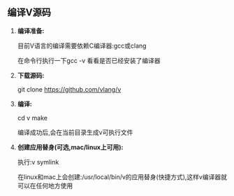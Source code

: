 ## 编译V源码

1. **编译准备:**


   目前V语言的编译需要依赖C编译器:gcc或clang

   在命令行执行一下gcc -v 看看是否已经安装了编译器

2. **下载源码:** 

   git clone https://github.com/vlang/v


3. **编译:**

   cd v
   make

   编译成功后,会在当前目录生成v可执行文件

4. **创建应用替身(可选,mac/linux上可用):**

   执行:v symlink

   在linux和mac上会创建:/usr/local/bin/v的应用替身(快捷方式),这样v编译器就可以在任何地方使用

